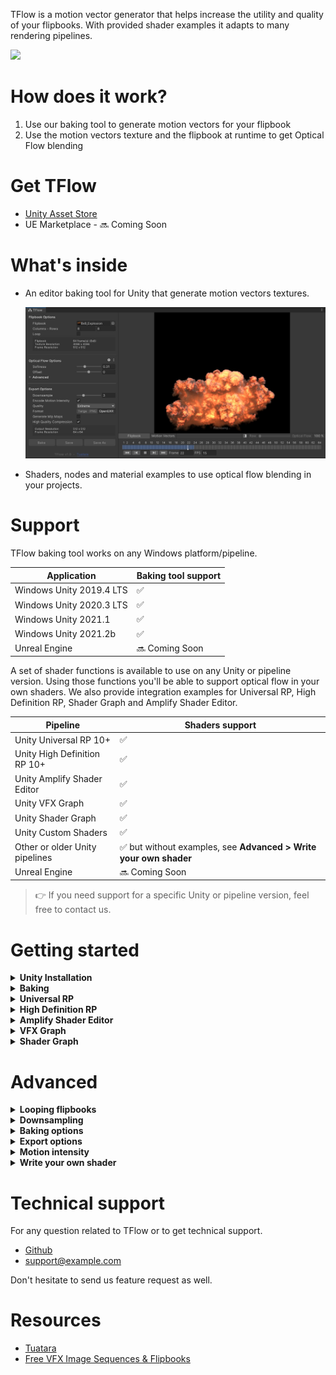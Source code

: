 TFlow is a motion vector generator that helps increase the utility and quality of your flipbooks. With provided shader examples it adapts to many rendering pipelines.

![](https://i.imgur.com/G0HDxbH.gif)

# How does it work?

1. Use our baking tool to generate motion vectors for your flipbook
2. Use the motion vectors texture and the flipbook at runtime to get Optical Flow blending

# Get TFlow

- [Unity Asset Store](https://u3d.as/2F5t)
- UE Marketplace - 🔜 Coming Soon

# What's inside

- An editor baking tool for Unity that generate motion vectors textures.

  ![](img/v1.jpg)

- Shaders, nodes and material examples to use optical flow blending in your projects.

# Support

TFlow baking tool works on any Windows platform/pipeline.

| Application                 | Baking tool support |
|-------                      |-------|
| Windows Unity 2019.4 LTS    |  ✅  |
| Windows Unity 2020.3 LTS    |  ✅  |
| Windows Unity 2021.1        |  ✅  |
| Windows Unity 2021.2b       |  ✅  |
| Unreal Engine       |  🔜 Coming Soon  |

A set of shader functions is available to use on any Unity or pipeline version. Using those functions you'll be able to support optical flow in your own shaders.
We also provide integration examples for Universal RP, High Definition RP, Shader Graph and Amplify Shader Editor.

| Pipeline            | Shaders support |
|-------              |-------|
| Unity Universal RP 10+       |  ✅ |
| Unity High Definition RP 10+      |  ✅  |
| Unity Amplify Shader Editor       |  ✅  |
| Unity VFX Graph     |  ✅ |
| Unity Shader Graph  |  ✅ |
| Unity Custom Shaders  |  ✅ |
| Other or older Unity pipelines | ✅ but without examples, see **Advanced > Write your own shader**  | 
| Unreal Engine       |  🔜 Coming Soon  |

> 👉 If you need support for a specific Unity or pipeline version, feel free to contact us.

# Getting started

<details>
  <summary><strong>Unity Installation</strong></summary>

- Download TFlow package for Unity. See [Get TFlow](#get-tflow).
- Import the package in your Unity project

</details>
<details>
<summary><strong>Baking</strong></summary>

- Open the tool `Window > Tuatara > TFlow` or right click on your flipbook `Tuatara > Open TFlow`.
- Drop your flipbook in and fill in the size
- Check *Loop* if your sequence is supposed to loop

> 💡 The column and row count will be filled automatically if the size is included in the file name like "*COLUMSxROWS*".

![baking_01](img/unity_baking_01.jpg)

- Press *Bake* and *Save As*.

For more details, check the [Advanced](#advanced) chapter.
</details>

<details>
  <summary><strong>Universal RP</strong></summary>
  Explain here 
</details>

<details>
  <summary><strong>High Definition RP</strong></summary>
  Explain here 
</details>

<details>
  <summary><strong>Amplify Shader Editor</strong></summary>
  Explain here 
</details>

<details>
  <summary><strong>VFX Graph</strong></summary>
  Explain here 
</details>

<details>
  <summary><strong>Shader Graph</strong></summary>
  Explain here 
</details>

# Advanced

<details>
  <summary><strong>Looping flipbooks</strong></summary>

![](img/looping.jpg)

If your flipbook animation is supposed to loop, enable the *Loop* checkbox so that the last frame blends with the first frame.
Otherwise, the last frame fades out.

</details>

<details>
  <summary><strong>Downsampling</strong></summary>

![](img/downsample.jpg)

- Input Downsample (red)

  Increase this value to reduce the input size before generating motion vectors. This will increase the processing speed and reduce the overall quality. 
  We recommend to increase this value only if the input size is higher than 2048x2048.

- Output Downsample (green)

  Increase this value as much as possible to get the smallest motion vectors texture and thus save runtime performance.
  Don't increase it if the blending looks worst.
  Changing this doesn't affect the processing speed.

</details>

<details>
  <summary><strong>Baking options</strong></summary>

![](img/optical_flow_options.jpg)

- **Softness** 

  Use a small value do detect fine detail/slow motion and a larger value for fast motion. 
  Using a larger value slow down the baking process.
  This setting is a simplification of *Search size* in *Advanced* settings. 

- **Offset**

  Play with this value if the blending doesn't look correct.
  Most of the time, there is no need to change it and you can leave it to 0.
  This setting will offset *Motion intensity* in *Advanced* settings. 
  It doesn't affect the motion vectors but only the blending.

- **Input downsample**

  See **Advanced > Downsampling**.

- **Custom settings**

  When enabled, you get full control over *Motion Intensity* and *Search Size*. These settings are not designed to be used manually.

- **Motion intensity**

  Controls the motion vectors intensity in the blending process.
  With a value of 0, you can preview what the blending looks like without motion vectors, just a regular blending.
  This setting doesn't affect the motion vectors but only the blending.

- **Search size**

  TFlow use the *Farneback Optical Flow* algorithm to generate motion vectors and the *Search Size* is the most important setting.
  Use a small value do detect fine detail/slow motion and a larger value for fast motion. 
  Using a larger value slow down the baking process.
  It's in pixel space.

</details>

<details>
  <summary><strong>Export options</strong></summary>

![](img/export.jpg)

- **Downsample**

  See **Advanced > Downsampling** .

- **Encode Motion Intensity**

  Save the motion intensity value (from *Optical flow options > Advanced*) into the blue and alpha channels.
  This value is required at runtime for blending. See **Advanced > Motion intensity**.

- **Quality**

  Save the texture as 32bit per channel float [0, 1] or 8bit per channel [0, 255].
  Always choose Extreme quality unless you have strong size/performance constraints (such as Android platform).

- **Generate Mip Maps**

  Enable this to generate mip maps. 
  You can always change this afterwards in the texture import settings.

- **High quality compression**

  Always enable this if your platform support it, it's non destructive compression. 
  You can always change this afterwards in the texture import settings.

</details>

<details>
  <summary><strong>Motion intensity</strong></summary>
  
  The motion intensity defines how the motion vector texture should influence the blending. It's needed at runtime because the Motion Vector texture is normalized and need to be transformed before being used.
  By default, the motion intensity is in the file name and encoded in the blue and alpha channels.

  Storing the motion intensity in two places allow to have a motion vector texture that can be used in any pipeline.

  If you choose to name the texture differently, you can always get the motion texture with right click *Tuatara > Copy Motion Intensity into clipboard*.

  ![](img/encoded_motion_intensity.jpg)
  ![](img/encoded_motion_intensity_log.jpg)

</details>

<details>
  <summary><strong>Write your own shader</strong></summary>
  WIP
</details>

# Technical support

For any question related to TFlow or to get technical support.
- [Github](https://github.com/Tuatara-VFX/TFlow/issues)
- <support@example.com>

Don't hesitate to send us feature request as well.

# Resources

- [Tuatara](https://tuataragames.com/)
- [Free VFX Image Sequences & Flipbooks](https://blog.unity.com/technology/free-vfx-image-sequences-flipbooks)
